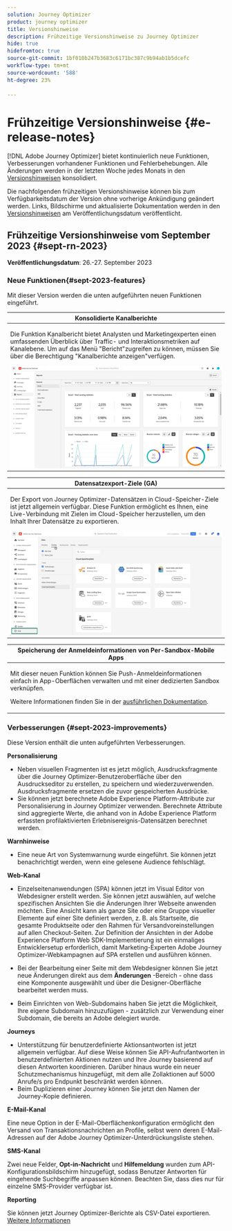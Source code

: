 ```yaml
---
solution: Journey Optimizer
product: journey optimizer
title: Versionshinweise
description: Frühzeitige Versionshinweise zu Journey Optimizer
hide: true
hidefromtoc: true
source-git-commit: 1bf010b247b3683c6171bc387c9b94ab1b5dcefc
workflow-type: tm+mt
source-wordcount: '588'
ht-degree: 23%

---
```


# Frühzeitige Versionshinweise {#e-release-notes}

[!DNL Adobe Journey Optimizer] bietet kontinuierlich neue Funktionen, Verbesserungen vorhandener Funktionen und Fehlerbehebungen. Alle Änderungen werden in der letzten Woche jedes Monats in den [Versionshinweisen](release-notes.md) konsolidiert.

Die nachfolgenden frühzeitigen Versionshinweise können bis zum Verfügbarkeitsdatum der Version ohne vorherige Ankündigung geändert werden. Links, Bildschirme und aktualisierte Dokumentation werden in den [Versionshinweisen](release-notes.md) am Veröffentlichungsdatum veröffentlicht.

## Frühzeitige Versionshinweise vom September 2023 {#sept-rn-2023}

**Veröffentlichungsdatum**: 26.-27. September 2023

### Neue Funktionen{#sept-2023-features}

Mit dieser Version werden die unten aufgeführten neuen Funktionen eingeführt.


<table>
<thead>
<tr>
<th><strong>Konsolidierte Kanalberichte</strong><br/></th>
</tr>
</thead>
<tbody>
<tr>
<td>
<p>Die Funktion Kanalbericht bietet Analysten und Marketingexperten einen umfassenden Überblick über Traffic- und Interaktionsmetriken auf Kanalebene. Um auf das Menü "Bericht"zugreifen zu können, müssen Sie über die Berechtigung "Kanalberichte anzeigen"verfügen.</p>
<img src="assets/channel-reports.png"/>
<!--p>For more information, refer to the <a href="../in-app/get-started-in-app.md">detailed documentation</a>.</p-->
</tr>
</tbody>
</table>


<table>
<thead>
<tr>
<th><strong>Datensatzexport-Ziele (GA)</strong><br/></th>
</tr>
</thead>
<tbody>
<tr>
<td>
<p>Der Export von Journey Optimizer-Datensätzen in Cloud-Speicher-Ziele ist jetzt allgemein verfügbar. Diese Funktion ermöglicht es Ihnen, eine Live-Verbindung mit Zielen im Cloud-Speicher herzustellen, um den Inhalt Ihrer Datensätze zu exportieren.</p>
<img src="../data/assets/dataset-export-setup.png">
<!--p>For more information, refer to the <a href="../audience/get-started-audience-orchestration.md">detailed documentation</a>.</p-->
</td>
</tr>
</tbody>
</table>

<table>
<thead>
<tr>
<th><strong>Speicherung der Anmeldeinformationen von Per-Sandbox-Mobile Apps</strong><br/></th>
</tr>
</thead>
<tbody>
<tr>
<td>
<p>Mit dieser neuen Funktion können Sie Push-Anmeldeinformationen einfach in App-Oberflächen verwalten und mit einer dedizierten Sandbox verknüpfen.</p>
<p>Weitere Informationen finden Sie in der <a href="../in-app/inapp-configuration.md">ausführlichen Dokumentation</a>.</p>
</tr>
</tbody>
</table>

### Verbesserungen {#sept-2023-improvements}

Diese Version enthält die unten aufgeführten Verbesserungen.

<!--**Audiences**

* You can now target audiences uploaded from a CSV file into journeys and campaigns.
* You can now target audiences resulting from composition workflows into journeys. -->

**Personalisierung**

* Neben visuellen Fragmenten ist es jetzt möglich, Ausdrucksfragmente über die Journey Optimizer-Benutzeroberfläche über den Ausdruckseditor zu erstellen, zu speichern und wiederzuverwenden. Ausdrucksfragmente ersetzen die zuvor gespeicherten Ausdrücke.
* Sie können jetzt berechnete Adobe Experience Platform-Attribute zur Personalisierung in Journey Optimizer verwenden. Berechnete Attribute sind aggregierte Werte, die anhand von in Adobe Experience Platform erfassten profilaktivierten Erlebnisereignis-Datensätzen berechnet werden.

**Warnhinweise**

* Eine neue Art von Systemwarnung wurde eingeführt. Sie können jetzt benachrichtigt werden, wenn eine gelesene Audience fehlschlägt.

**Web-Kanal**

* Einzelseitenanwendungen (SPA) können jetzt im Visual Editor von Webdesigner erstellt werden. Sie können jetzt auswählen, auf welche spezifischen Ansichten Sie die Änderungen Ihrer Webseite anwenden möchten. Eine Ansicht kann als ganze Site oder eine Gruppe visueller Elemente auf einer Site definiert werden, z. B. als Startseite, die gesamte Produktseite oder den Rahmen für Versandvoreinstellungen auf allen Checkout-Seiten. Zur Definition der Ansichten in der Adobe Experience Platform Web SDK-Implementierung ist ein einmaliges Entwicklersetup erforderlich, damit Marketing-Experten Adobe Journey Optimizer-Webkampagnen auf SPA erstellen und ausführen können.

* Bei der Bearbeitung einer Seite mit dem Webdesigner können Sie jetzt neue Änderungen direkt aus dem **Änderungen** -Bereich - ohne dass eine Komponente ausgewählt und über die Designer-Oberfläche bearbeitet werden muss.
* Beim Einrichten von Web-Subdomains haben Sie jetzt die Möglichkeit, Ihre eigene Subdomain hinzuzufügen - zusätzlich zur Verwendung einer Subdomain, die bereits an Adobe delegiert wurde.

**Journeys**

* Unterstützung für benutzerdefinierte Aktionsantworten ist jetzt allgemein verfügbar. Auf diese Weise können Sie API-Aufrufantworten in benutzerdefinierten Aktionen nutzen und Ihre Journey basierend auf diesen Antworten koordinieren. Darüber hinaus wurde ein neuer Schutzmechanismus hinzugefügt, mit dem alle Zollaktionen auf 5000 Anrufe/s pro Endpunkt beschränkt werden können.
* Beim Duplizieren einer Journey können Sie jetzt den Namen der Journey-Kopie definieren.

<!--
* The maximum duration that you can define in the Wait activity is now 29 days instead of 30.
-->

**E-Mail-Kanal**

Eine neue Option in der E-Mail-Oberflächenkonfiguration ermöglicht den Versand von Transaktionsnachrichten an Profile, selbst wenn deren E-Mail-Adressen auf der Adobe Journey Optimizer-Unterdrückungsliste stehen.

**SMS-Kanal**

Zwei neue Felder, **Opt-in-Nachricht** und **Hilfemeldung** wurden zum API-Konfigurationsbildschirm hinzugefügt, sodass Benutzer Antworten für eingehende Suchbegriffe anpassen können. Beachten Sie, dass dies nur für einzelne SMS-Provider verfügbar ist.

**Reporting**

Sie können jetzt Journey Optimizer-Berichte als CSV-Datei exportieren. [Weitere Informationen](../reports/global-report.md#export-reports)

<!--**Decision management**

Enhancements have been made to the audience picker in journeys or campaigns, with the addition of new columns displaying the origin and update frequency of audiences.    -->